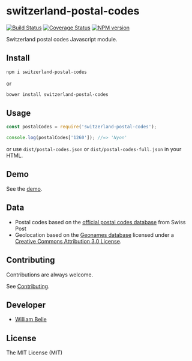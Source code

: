 switzerland-postal-codes
========================

[![Build Status][github-actions-image]][github-actions-url]
[![Coverage Status][coverage-image]][coverage-url]
[![NPM version][npm-image]][npm-url]

Switzerland postal codes Javascript module.

Install
-------

```bash
npm i switzerland-postal-codes
```

or

```bash
bower install switzerland-postal-codes
```

Usage
-----

```js
const postalCodes = require('switzerland-postal-codes');

console.log(postalCodes['1260']); //=> 'Nyon'
```

or use `dist/postal-codes.json` or `dist/postal-codes-full.json` in your HTML.

Demo
----

See the [demo](https://williambelle.github.io/switzerland-postal-codes/).

Data
----

* Postal codes based on the [official postal codes database][1] from Swiss Post
* Geolocation based on the [Geonames database][2] licensed under a [Creative
  Commons Attribution 3.0 License][3].

Contributing
------------

Contributions are always welcome.

See [Contributing](CONTRIBUTING.md).

Developer
---------

* [William Belle](https://github.com/williambelle)

License
-------

The MIT License (MIT)

[1]: https://www.post.ch/en/business/a-z-of-subjects/maintaining-customer-addresses/address-master-data
[2]: http://www.geonames.org/
[3]: http://creativecommons.org/licenses/by/3.0/
[npm-image]: https://img.shields.io/npm/v/switzerland-postal-codes.svg
[npm-url]: https://www.npmjs.com/package/switzerland-postal-codes
[github-actions-image]: https://github.com/williambelle/switzerland-postal-codes/workflows/Build/badge.svg
[github-actions-url]: https://github.com/williambelle/switzerland-postal-codes/actions
[coverage-image]: https://coveralls.io/repos/github/williambelle/switzerland-postal-codes/badge.svg
[coverage-url]: https://coveralls.io/github/williambelle/switzerland-postal-codes
